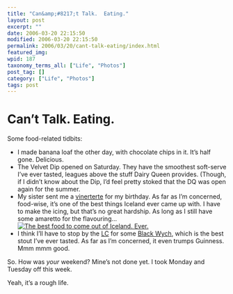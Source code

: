 ```yaml
---
title: "Can&amp;#8217;t Talk.  Eating."
layout: post
excerpt: ""
date: 2006-03-20 22:15:50
modified: 2006-03-20 22:15:50
permalink: 2006/03/20/cant-talk-eating/index.html
featured_img: 
wpid: 187
taxonomy_terms_all: ["Life", "Photos"]
post_tag: []
category: ["Life", "Photos"]
tags: post
---
```


# Can&#8217;t Talk.  Eating.

Some food-related tidbits:

- I made banana loaf the other day, with chocolate chips in it. It’s half gone. Delicious.
- The Velvet Dip opened on Saturday. They have the smoothest soft-serve I’ve ever tasted, leagues above the stuff Dairy Queen provides. (Though, if I didn’t know about the Dip, I’d feel pretty stoked that the DQ was open again for the summer.
- My sister sent me a [vinerterte](http://www.prairiepublic.org/features/ScandTraditions/vinerterte.htm) for my birthday. As far as I’m concerned, food-wise, it’s one of the best things Iceland ever came up with. I have to make the icing, but that’s no great hardship. As long as I still have some amaretto for the flavouring…  
  [](http://www.flickr.com/photos/pj/115653205)[![The best food to come out of Iceland.  Ever.](http://static.flickr.com/49/115653116_08253c7a7c_m.jpg)](http://www.flickr.com/photos/pj/115653116)
- I think I’ll have to stop by the [LC](http://www.mlcc.mb.ca/) for some [Black Wych](http://www.wychwood.co.uk/wychwood_blackwych.htm), which is the best stout I’ve ever tasted. As far as I’m concerned, it even trumps Guinness. Mmm mmm good.

So. How was *your* weekend? Mine’s not done yet. I took Monday and Tuesday off this week.

Yeah, it’s a rough life.